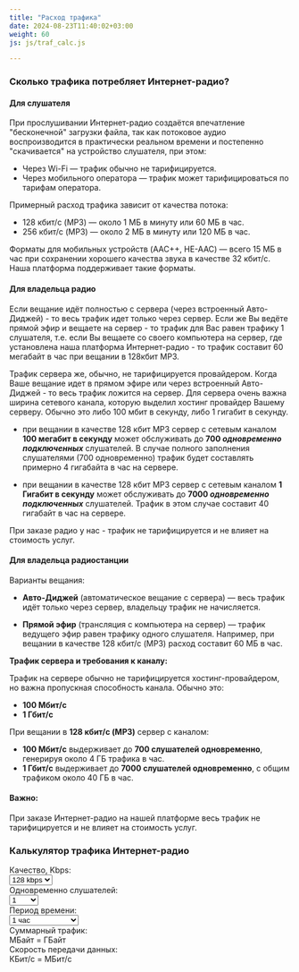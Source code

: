 ```yaml
---
title: "Расход трафика"
date: 2024-08-23T11:40:02+03:00
weight: 60
js: js/traf_calc.js

---
```


### Сколько трафика потребляет Интернет-радио?

#### Для слушателя
При прослушивании Интернет-радио создаётся впечатление "бесконечной" загрузки файла, так как потоковое аудио воспроизводится в практически реальном времени и постепенно "скачивается" на устройство слушателя, при этом:
- Через Wi-Fi — трафик обычно не тарифицируется.
- Через мобильного оператора — трафик может тарифицироваться по тарифам оператора.

Примерный расход трафика зависит от качества потока:

- 128 кбит/с (MP3) — около 1 МБ в минуту или 60 МБ в час.
- 256 кбит/с (MP3) — около 2 МБ в минуту или 120 МБ в час.

Форматы для мобильных устройств (AAC++, HE-AAC) — всего 15 МБ в час при сохранении хорошего качества звука в качестве 32 кбит/с. Наша платформа поддерживает такие форматы.



#### Для владельца радио
Если вещание идёт полностью с сервера (через встроенный Авто-Диджей) - то весь трафик идет только через сервер. Если же Вы ведёте прямой эфир и вещаете на сервер - то трафик для Вас равен трафику 1 слушателя, т.е. если Вы вещаете со своего компьютера на сервер, где установлена наша платформа Интернет-радио - то трафик составит 60 мегабайт в час при вещании в 128кбит MP3.

Трафик сервера же, обычно, не тарифицируется провайдером. Когда Ваше вещание идет в прямом эфире или через встроенный Авто-Диджей - то весь трафик ложится на сервер. Для сервера очень важна ширина сетевого канала, которую выделил хостинг провайдер Вашему серверу. Обычно это либо 100 мбит в секунду, либо 1 гигабит в секунду.

- при вещании в качестве 128 кбит MP3 сервер с сетевым каналом **100 мегабит в секунду** может обслуживать до **700 *одновременно подключенных*** слушателей. В случае полного заполнения слушателями (700 одновременно) трафик будет составлять примерно 4 гигабайта в час на сервере.

- при вещании в качестве 128 кбит MP3 сервер с сетевым каналом **1 Гигабит в секунду** может обслуживать до **7000 *одновременно подключенных*** слушателей. Трафик в этом случае составит 40 гигабайт в час на сервере.

При заказе радио у нас - трафик не тарифицируется и не влияет на стоимость услуг.


#### Для владельца радиостанции

Варианты вещания:

- **Авто-Диджей** (автоматическое вещание с сервера) — весь трафик идёт только через сервер, владельцу трафик не начисляется.

- **Прямой эфир** (трансляция с компьютера на сервер) — трафик ведущего эфир равен трафику одного слушателя. Например, при вещании в качестве 128 кбит/с (MP3) расход составит 60 МБ в час.

**Трафик сервера и требования к каналу:**

Трафик на сервере обычно не тарифицируется хостинг-провайдером, но важна пропускная способность канала. Обычно это:

- **100 Мбит/с**
- **1 Гбит/с**

При вещании в **128 кбит/с (MP3)** сервер с каналом:

- **100 Мбит/с** выдерживает до **700 слушателей одновременно**, генерируя около 4 ГБ трафика в час.
- **1 Гбит/с** выдерживает до **7000 слушателей одновременно**, с общим трафиком около 40 ГБ в час.

#### Важно:
При заказе Интернет-радио на нашей платформе весь трафик не тарифицируется и не влияет на стоимость услуг.


### Калькулятор трафика Интернет-радио

<div class="pure-g">
    <div class="pure-u-1-2">
        Качество, Kbps:
    </div>
    <div class="pure-u-1-2">
        <select id="quality"  class="form-control input-small">
            <option value="24">24 kbps</option>
            <option value="32">32 kbps</option>
            <option value="64">64 kbps</option>
            <option value="96">96 kbps</option>
            <option value="128" selected>128 kbps</option>
            <option value="192">192 kbps</option>
            <option value="256">256 kbps</option>
            <option value="320">320 kbps</option>
        </select>
    </div>
    <div class="pure-u-1-2">
        Одновременно слушателей:
    </div>
    <div class="pure-u-1-2">
        <select id="listeners">
            <option value="1" selected="">1</option>
            <option value="5">5</option>
            <option value="10">10</option>
            <option value="15">15</option>
            <option value="20">20</option>
            <option value="25">25</option>
            <option value="30">30</option>
            <option value="35">35</option>
            <option value="40">40</option>
            <option value="50">50</option>
            <option value="60">60</option>
            <option value="70">70</option>
            <option value="80">80</option>
            <option value="90">90</option>
            <option value="100">100</option>
            <option value="150">150</option>
            <option value="200">200</option>
            <option value="250">250</option>
            <option value="300">300</option>
            <option value="350">350</option>
            <option value="400">400</option>
            <option value="450">450</option>
            <option value="500">500</option>
            <option value="600">600</option>
            <option value="700">700</option>
            <option value="800">800</option>
            <option value="900">900</option>
            <option value="1000">1000</option>
        </select>
    </div>
    <div class="pure-u-1-2">
        Период времени:	
    </div>
    <div class="pure-u-1-2">
        <select id="period" class="form-control input-small">
            <option value="0.5">30 минут</option>
            <option value="1" selected="selected">1 час</option>
            <option value="2">2 часа</option>
            <option value="4">4 часа</option>
            <option value="8">8 часов</option>
            <option value="24">1 день</option>
            <option value="168">Неделя (7 дней)</option>
            <option value="720">Месяц (30 дней)</option>
        </select>    
    </div>
    <div class="pure-u-1-2">
        Суммарный трафик:
    </div>
    <div class="pure-u-1-2">
        <span id="sum_m"></span> МБайт = <span id="sum_g"></span> ГБайт
    </div>
    <div class="pure-u-1-2">
        Скорость передачи данных:
    </div>
    <div class="pure-u-1-2">
        <span id="netspeed_k"></span> КБит/с = <span id="netspeed_m"></span> МБит/c
    </div>

</div>



